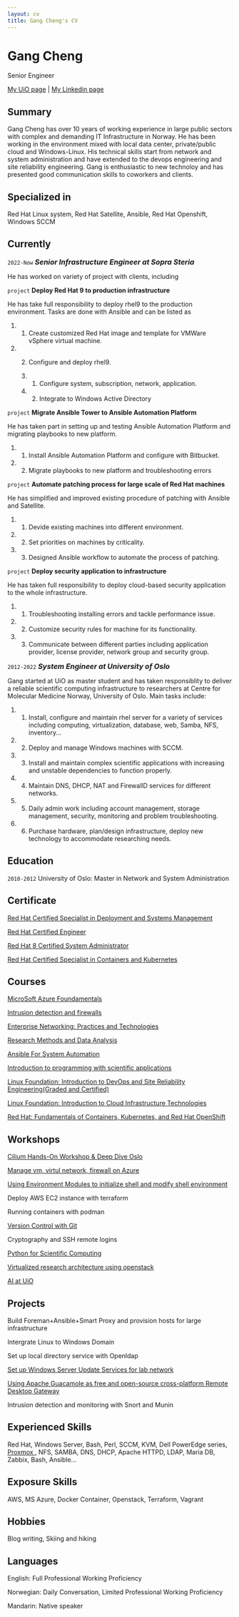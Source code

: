 ```yaml
---
layout: cv
title: Gang Cheng's CV
---
```

# Gang Cheng 

Senior Engineer

<div id="webaddress">
<a href="https://www.med.uio.no/ncmm/personer/adm/gangch/index.html">My UiO page</a> | <a href="https://www.linkedin.com/in/gang-cheng-7170a521/">My Linkedin page</a>
</div>

## Summary
Gang Cheng has over 10 years of working experience in large public sectors with complex and demanding IT Infrastructure in Norway. He has been working in the environment mixed with local data center, private/public cloud and  Windows-Linux. His technical skills start from network and system administration and have extended to the devops engineering and site reliability engineering. Gang is enthusiastic to new technoloy and has presented good communication skills to coworkers and clients. 
## Specialized in

Red Hat Linux system, Red Hat Satellite, Ansible, Red Hat Openshift, Windows SCCM 
## Currently
`2022-Now`
***<font size= "3">Senior Infrastructure Engineer at Sopra Steria</font>***

He has worked on variety of project with clients, including

`project`
**Deploy Red Hat 9 to production infrastructure**

He has take full responsibility to deploy rhel9 to the production environment. Tasks are done with Ansible and can be listed as

  1. 1. Create customized Red Hat image and template for VMWare vSphere virtual machine.

  2. 2. Configure and deploy rhel9.

      1. 1. Configure system, subscription, network, application.
    
      2. 2. Integrate to Windows Active Directory
 
`project`
**Migrate Ansible Tower to Ansible Automation Platform**

He has taken part in setting up and testing Ansible Automation Platform and migrating playbooks to new platform.

  1. 1. Install Ansible Automation Platform and configure with Bitbucket.

  2. 2. Migrate playbooks to new platform and troubleshooting errors

`project`
**Automate patching process for large scale of Red Hat machines**

He has simplified and improved existing procedure of patching with Ansible and Satellite.

  1. 1. Devide existing machines into different environment.

  2. 2. Set priorities on machines by criticality.

  3. 3. Designed Ansible workflow to automate the process of patching.

`project`
**Deploy security application to infrastructure**

He has taken full responsibility to deploy cloud-based security application to the whole infrastructure.

  1. 1. Troubleshooting installing errors and tackle performance issue.

  2. 2. Customize security rules for machine for its functionality.

  3. 3. Communicate between different parties including application provider, license provider, network group and security group.


`2012-2022`
***<font size= "3">System Engineer at University of Oslo</font>***

Gang started at UiO as master student and has taken responsiblity to deliver a reliable scientific computing infrastructure to researchers at Centre for Molecular Medicine Norway, University of Oslo. Main tasks include:

  1. 1. Install, configure and maintain rhel server for a variety of services including computing, virtualization, database, web, Samba, NFS, inventory...

  2. 2. Deploy and manage Windows machines with SCCM.

  3. 3. Install and maintain complex scientific applications with increasing and unstable dependencies to function properly.

  4. 4. Maintain DNS, DHCP, NAT and FirewallD services for different networks.

  5. 5. Daily admin work including account management, storage management, security, monitoring and problem troubleshooting.

  6. 6. Purchase hardware, plan/design infrastructure, deploy new technology to accommodate researching needs.

## Education
`2010-2012`
University of Oslo: Master in Network and System Administration
## Certificate

<a href="https://rhtapps.redhat.com/verify?certId=210-181-160"> Red Hat Certified Specialist in Deployment and Systems Management</a>

<a href="https://rhtapps.redhat.com/verify?certId=210-181-160"> Red Hat Certified Engineer</a>

<a href="https://www.redhat.com/en/services/certification/rhcsa"> Red Hat 8 Certified System Administrator</a>


<a href="https://www.redhat.com/en/services/certification/red-hat-certified-specialist-in-containers-and-kubernetes"> Red Hat Certified Specialist in Containers and Kubernetes</a>


## Courses
<a href="https://docs.microsoft.com/en-us/learn/certifications/azure-fundamentals/"> MicroSoft Azure Foundamentals </a>

<a href="https://www.uio.no/studier/emner/matnat/ifi/INF5004NSA/index.html"> Intrusion detection and firewalls </a>

<a href="https://www.uio.no/studier/emner/matnat/ifi/INF4018NSA/index.html"> Enterprise Networking: Practices and Technologies </a>

<a href="https://www.uio.no/studier/emner/matnat/ifi/INF5100NSA/index.html"> Research Methods and Data Analysis </a>

<a href="https://www.udemy.com/course/mastering-ansible/?gclid=Cj0KCQiAhMOMBhDhARIsAPVml-HCo3Nm7AYmD15j425Ld7FLtLZOYQ9vTev6CMsi5-DeO7ST9exGqw0aAuX3EALw_wcB&matchtype=e&utm_campaign=LongTail_la.EN_cc.ROW&utm_content=deal4584&utm_medium=udemyads&utm_source=adwords&utm_term=_._ag_80675493522_._ad_535700245675_._kw_ansible+course_._de_c_._dm__._pl__._ti_kwd-822946965094_._li_1010826_._pd__._"> Ansible For System Automation </a>

<a href="https://www.uio.no/studier/emner/matnat/ifi/INF1100/index-eng.html">Introduction to programming with scientific applications</a>

<a href="https://learning.edx.org/course/course-v1:LinuxFoundationX+LFS162x+3T2019/home"> Linux Foundation: Introduction to DevOps and Site Reliability Engineering(Graded and Certified)</a>

<a href="https://learning.edx.org/course/course-v1:LinuxFoundationX+LFS151.x+2T2020/home"> Linux Foundation: Introduction to Cloud Infrastructure Technologies

<a href="https://www.edx.org/course/fundamentals-of-containers-kubernetes-and-red-hat">Red Hat: Fundamentals of Containers, Kubernetes, and Red Hat OpenShift</a>

## Workshops
  
  <a href="https://isovalent.com/isovalent-hands-on-workshop-oslo/"> Cilium Hands-On Workshop & Deep Dive Oslo </a>
  
 <a href="https://docs.microsoft.com/en-us/system-center/vmm/manage-azure-vms?view=sc-vmm-2019"> Manage vm, virtul network, firewall on Azure </a>
  
<a href="http://modules.sourceforge.net/">Using Environment Modules to initialize shell and modify shell environment</a>
  
Deploy AWS EC2 instance with terraform

Running containers with podman
  
<a href="https://www.ub.uio.no/english/courses-events/courses/other/Carpentry/211103_github"> Version Control with Git </a>

Cryptography and SSH remote logins 
  
<a href="https://www.ub.uio.no/english/courses-events/courses/other/coderefinery/Python%20for%20Scientific%20Computing%20%28internediate%29"> Python for Scientific Computing</a>

<a href="https://arnsteio.github.io/UH-IaaS-mini-workshop/"> Virtualized research architecture using openstack</a>
  
<a href="https://www.uio.no/tjenester/it/forskning/kompetansehuber/uio-ai-hub-node-project/it-resources/"> AI at UiO </a>

## Projects
  
Build Foreman+Ansible+Smart Proxy and provision hosts for large infrastructure
  
Intergrate Linux to Windows Domain
  
Set up local directory service with Openldap
  
<a href="https://docs.microsoft.com/en-us/windows-server/administration/windows-server-update-services/get-started/windows-server-update-services-wsus"> Set up Windows Server Update Services for lab network </a>

<a href="https://guacamole.apache.org/">Using Apache Guacamole as free and open-source cross-platform Remote Desktop Gateway</a>
  
Intrusion detection and monitoring with Snort and Munin

## Experienced Skills
Red Hat, Windows Server, Bash, Perl, SCCM, KVM, Dell PowerEdge series, <a href="https://www.proxmox.com/en/">Proxmox </a>, NFS, SAMBA, DNS, DHCP, Apache HTTPD, LDAP, Maria DB, Zabbix, Bash, Ansible...

## Exposure Skills

AWS, MS Azure, Docker Container, Openstack, Terraform, Vagrant
  
## Hobbies 
Blog writing, Skiing and hiking
  
## Languages 
English: Full Professional Working Proficiency
  
Norwegian: Daily Conversation, Limited Professional Working Proficiency

Mandarin: Native speaker
  

<!-- ### Footer

Last updated: May 2013 -->

